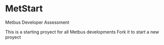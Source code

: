 # MetStart
Metbus Developer Assessment

This is a starting proyect for all Metbus developments
Fork it to start a new proyect
